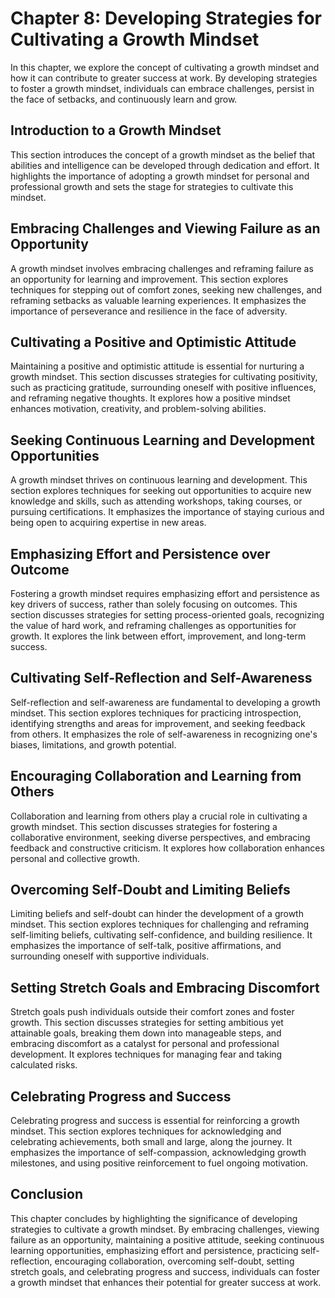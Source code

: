 Chapter 8: Developing Strategies for Cultivating a Growth Mindset
=================================================================

In this chapter, we explore the concept of cultivating a growth mindset and how it can contribute to greater success at work. By developing strategies to foster a growth mindset, individuals can embrace challenges, persist in the face of setbacks, and continuously learn and grow.

Introduction to a Growth Mindset
--------------------------------

This section introduces the concept of a growth mindset as the belief that abilities and intelligence can be developed through dedication and effort. It highlights the importance of adopting a growth mindset for personal and professional growth and sets the stage for strategies to cultivate this mindset.

Embracing Challenges and Viewing Failure as an Opportunity
----------------------------------------------------------

A growth mindset involves embracing challenges and reframing failure as an opportunity for learning and improvement. This section explores techniques for stepping out of comfort zones, seeking new challenges, and reframing setbacks as valuable learning experiences. It emphasizes the importance of perseverance and resilience in the face of adversity.

Cultivating a Positive and Optimistic Attitude
----------------------------------------------

Maintaining a positive and optimistic attitude is essential for nurturing a growth mindset. This section discusses strategies for cultivating positivity, such as practicing gratitude, surrounding oneself with positive influences, and reframing negative thoughts. It explores how a positive mindset enhances motivation, creativity, and problem-solving abilities.

Seeking Continuous Learning and Development Opportunities
---------------------------------------------------------

A growth mindset thrives on continuous learning and development. This section explores techniques for seeking out opportunities to acquire new knowledge and skills, such as attending workshops, taking courses, or pursuing certifications. It emphasizes the importance of staying curious and being open to acquiring expertise in new areas.

Emphasizing Effort and Persistence over Outcome
-----------------------------------------------

Fostering a growth mindset requires emphasizing effort and persistence as key drivers of success, rather than solely focusing on outcomes. This section discusses strategies for setting process-oriented goals, recognizing the value of hard work, and reframing challenges as opportunities for growth. It explores the link between effort, improvement, and long-term success.

Cultivating Self-Reflection and Self-Awareness
----------------------------------------------

Self-reflection and self-awareness are fundamental to developing a growth mindset. This section explores techniques for practicing introspection, identifying strengths and areas for improvement, and seeking feedback from others. It emphasizes the role of self-awareness in recognizing one's biases, limitations, and growth potential.

Encouraging Collaboration and Learning from Others
--------------------------------------------------

Collaboration and learning from others play a crucial role in cultivating a growth mindset. This section discusses strategies for fostering a collaborative environment, seeking diverse perspectives, and embracing feedback and constructive criticism. It explores how collaboration enhances personal and collective growth.

Overcoming Self-Doubt and Limiting Beliefs
------------------------------------------

Limiting beliefs and self-doubt can hinder the development of a growth mindset. This section explores techniques for challenging and reframing self-limiting beliefs, cultivating self-confidence, and building resilience. It emphasizes the importance of self-talk, positive affirmations, and surrounding oneself with supportive individuals.

Setting Stretch Goals and Embracing Discomfort
----------------------------------------------

Stretch goals push individuals outside their comfort zones and foster growth. This section discusses strategies for setting ambitious yet attainable goals, breaking them down into manageable steps, and embracing discomfort as a catalyst for personal and professional development. It explores techniques for managing fear and taking calculated risks.

Celebrating Progress and Success
--------------------------------

Celebrating progress and success is essential for reinforcing a growth mindset. This section explores techniques for acknowledging and celebrating achievements, both small and large, along the journey. It emphasizes the importance of self-compassion, acknowledging growth milestones, and using positive reinforcement to fuel ongoing motivation.

Conclusion
----------

This chapter concludes by highlighting the significance of developing strategies to cultivate a growth mindset. By embracing challenges, viewing failure as an opportunity, maintaining a positive attitude, seeking continuous learning opportunities, emphasizing effort and persistence, practicing self-reflection, encouraging collaboration, overcoming self-doubt, setting stretch goals, and celebrating progress and success, individuals can foster a growth mindset that enhances their potential for greater success at work.

